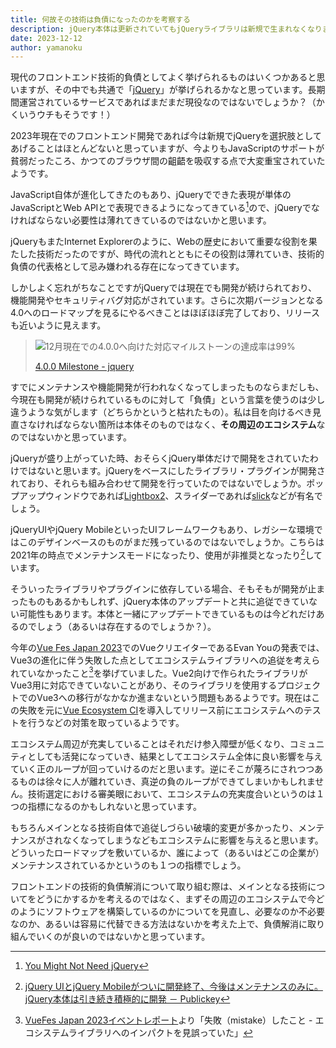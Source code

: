 ```yaml
---
title: 何故その技術は負債になったのかを考察する
description: jQuery本体は更新されていてもjQueryライブラリは新規で生まれなくなりましたね
date: 2023-12-12
author: yamanoku
---
```


現代のフロントエンド技術的負債としてよく挙げられるものはいくつかあると思いますが、その中でも共通で「[jQuery](https://jquery.com/)」が挙げられるかなと思っています。長期間運営されているサービスであればまだまだ現役なのではないでしょうか？（かくいうウチもそうです！）

2023年現在でのフロントエンド開発であれば今は新規でjQueryを選択肢としてあげることはほとんどないと思っていますが、今よりもJavaScriptのサポートが貧弱だったころ、かつてのブラウザ間の齟齬を吸収する点で大変重宝されていたようです。

JavaScript自体が進化してきたのもあり、jQueryでできた表現が単体のJavaScriptとWeb APIとで表現できるようになってきている[^1]ので、jQueryでなければならない必要性は薄れてきているのではないかと思います。

[^1]: [You Might Not Need jQuery](https://youmightnotneedjquery.com/)

jQueryもまたInternet Explorerのように、Webの歴史において重要な役割を果たした技術だったのですが、時代の流れとともにその役割は薄れていき、技術的負債の代表格として忌み嫌われる存在になってきています。

しかしよく忘れがちなことですがjQueryでは現在でも開発が続けられており、機能開発やセキュリティバグ対応がされています。さらに次期バージョンとなる4.0へのロードマップを見るにやるべきことはほぼほぼ完了しており、リリースも近いように見えます。

> ![12月現在での4.0.0へ向けた対応マイルストーンの達成率は99%](https://i.gyazo.com/e212c7f5437ea0ddf5e3d9a3b3112cda.png)
>
> [4.0.0 Milestone - jquery](https://github.com/jquery/jquery/milestone/7)

すでにメンテナンスや機能開発が行われなくなってしまったものならまだしも、今現在も開発が続けられているものに対して「負債」という言葉を使うのは少し違うような気がします（どちらかというと枯れたもの）。私は目を向けるべき見直さなければならない箇所は本体そのものではなく、**その周辺のエコシステム**なのではないかと思っています。

jQueryが盛り上がっていた時、おそらくjQuery単体だけで開発をされていたわけではないと思います。jQueryをベースにしたライブラリ・プラグインが開発されており、それらも組み合わせて開発を行っていたのではないでしょうか。ポップアップウィンドウであれば[Lightbox2](https://lokeshdhakar.com/projects/lightbox2/)、スライダーであれば[slick](https://kenwheeler.github.io/slick/)などが有名でしょう。

jQueryUIやjQuery MobileといったUIフレームワークもあり、レガシーな環境ではこのデザインベースのものがまだ残っているのではないでしょうか。こちらは2021年の時点でメンテナンスモードになったり、使用が非推奨となったり[^2]しています。

[^2]: [jQuery UIとjQuery Mobileがついに開発終了、今後はメンテナンスのみに。jQuery本体は引き続き積極的に開発 － Publickey](https://www.publickey1.jp/blog/21/jquery_uijquery_mobilejquery.html)

そういったライブラリやプラグインに依存している場合、そもそもが開発が止まったものもあるかもしれず、jQuery本体のアップデートと共に追従できていない可能性もあります。本体と一緒にアップデートできているものは今どれだけあるのでしょう（あるいは存在するのでしょうか？）。

今年の[Vue Fes Japan 2023](https://vuefes.jp/2023/)でのVueクリエイターであるEvan Youの発表では、Vue3の進化に伴う失敗した点としてエコシステムライブラリへの追従を考えられていなかったこと[^3]を挙げていました。Vue2向けで作られたライブラリがVue3用に対応できていないことがあり、そのライブラリを使用するプロジェクトでのVue3への移行がなかなか進まないという問題もあるようです。現在はこの失敗を元に[Vue Ecosystem CI](https://github.com/vuejs/ecosystem-ci)を導入してリリース前にエコシステムへのテストを行うなどの対策を取っているようです。

[^3]: [VueFes Japan 2023イベントレポート](https://gihyo.jp/article/2023/11/vuefes-japan-2023-report#gh6XUpRzap)より「失敗（mistake）したこと - エコシステムライブラリへのインパクトを見誤っていた」

エコシステム周辺が充実していることはそれだけ参入障壁が低くなり、コミュニティとしても活発になっていき、結果としてエコシステム全体に良い影響を与えていく正のループが回っていけるのだと思います。逆にそこが蔑ろにされつつあるものは徐々に人が離れていき、真逆の負のループができてしまいかもしれません。技術選定における審美眼において、エコシステムの充実度合いというのは１つの指標になるのかもしれないと思っています。

もちろんメインとなる技術自体で追従しづらい破壊的変更が多かったり、メンテナンスがされなくなってしまうなどもエコシステムに影響を与えると思います。どういったロードマップを敷いているか、誰によって（あるいはどこの企業が）メンテナンスされているかというのも１つの指標でしょう。

フロントエンドの技術的負債解消について取り組む際は、メインとなる技術についてをどうにかするかを考えるのではなく、まずその周辺のエコシステムで今どのようにソフトウェアを構築しているのかについてを見直し、必要なのか不必要なのか、あるいは容易に代替できる方法はないかを考えた上で、負債解消に取り組んでいくのが良いのではないかと思っています。
